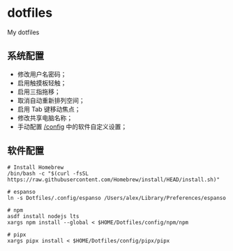# dotfiles

My dotfiles

## 系统配置

- 修改用户名密码；
- 启用触摸板轻触；
- 启用三指拖移；
- 取消自动重新排列空间；
- 启用 Tab 键移动焦点；
- 修改共享电脑名称；
- 手动配置 [/config](config) 中的软件自定义设置；

## 软件配置

```Shell
# Install Homebrew
/bin/bash -c "$(curl -fsSL https://raw.githubusercontent.com/Homebrew/install/HEAD/install.sh)"

# espanso
ln -s Dotfiles/.config/espanso /Users/alex/Library/Preferences/espanso

# npm
asdf install nodejs lts
xargs npm install --global < $HOME/Dotfiles/config/npm/npm

# pipx
xargs pipx install < $HOME/Dotfiles/config/pipx/pipx
```
